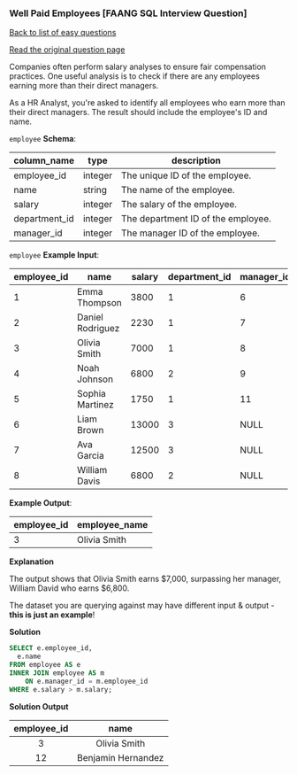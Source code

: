 ### Well Paid Employees [FAANG SQL Interview Question]

[Back to list of easy questions](../README.md)


<a href="https://datalemur.com/questions/sql-well-paid-employees">Read the original question page</a>

Companies often perform salary analyses to ensure fair compensation practices. One useful analysis is to check if there are any employees earning more than their direct managers.

As a HR Analyst, you're asked to identify all employees who earn more than their direct managers. The result should include the employee's ID and name.

`employee` **Schema**:

| **column_name** | **type** | **description**                    |
|-----------------|----------|------------------------------------|
| employee_id     | integer  | The unique ID of the employee.     |
| name            | string   | The name of the employee.          |
| salary          | integer  | The salary of the employee.        |
| department_id   | integer  | The department ID of the employee. |
| manager_id      | integer  | The manager ID of the employee.    |

`employee` **Example Input**:

| **employee_id** | **name**         | **salary** | **department_id** | **manager_id** |
|-----------------|------------------|------------|-------------------|----------------|
| 1               | Emma Thompson    | 3800       | 1                 | 6              |
| 2               | Daniel Rodriguez | 2230       | 1                 | 7              |
| 3               | Olivia Smith     | 7000       | 1                 | 8              |
| 4               | Noah Johnson     | 6800       | 2                 | 9              |
| 5               | Sophia Martinez  | 1750       | 1                 | 11             |
| 6               | Liam Brown       | 13000      | 3                 | NULL           |
| 7               | Ava Garcia       | 12500      | 3                 | NULL           |
| 8               | William Davis    | 6800       | 2                 | NULL           |


**Example Output**:

| **employee_id** | **employee_name** |
|-----------------|-------------------|
| 3               | Olivia Smith      |

**Explanation**

The output shows that Olivia Smith earns $7,000, surpassing her manager, William David who earns $6,800.

The dataset you are querying against may have different input & output - **this is just an example**!

**Solution**

```sql
SELECT e.employee_id, 
  e.name
FROM employee AS e
INNER JOIN employee AS m
    ON e.manager_id = m.employee_id
WHERE e.salary > m.salary;
```

**Solution Output**

| **employee_id** |      **name**      |
|:---------------:|:------------------:|
| 3               | Olivia Smith       |
| 12              | Benjamin Hernandez |